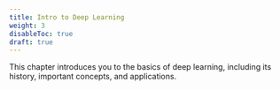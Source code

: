 ```yaml
---
title: Intro to Deep Learning
weight: 3
disableToc: true
draft: true
---
```


This chapter introduces you to the basics of deep learning, including its history, important concepts, and applications.

